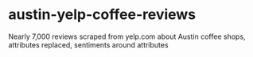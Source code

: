 # austin-yelp-coffee-reviews
Nearly 7,000 reviews scraped from yelp.com about Austin coffee shops, attributes replaced, sentiments around attributes
